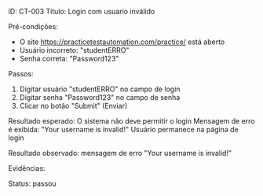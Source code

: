 ID: CT-003
Título: Login com usuario inválido

Pré-condições:
- O site https://practicetestautomation.com/practice/ está aberto
- Usuário incorreto: "studentERRO"
- Senha correta: "Password123"

Passos:
1. Digitar usuário "studentERRO" no campo de login
2. Digitar senha "Password123" no campo de senha
3. Clicar no botão "Submit" (Enviar)

Resultado esperado:
 O sistema não deve permitir o login
 Mensagem de erro é exibida: "Your username is invalid!"
 Usuário permanece na página de login

Resultado observado:
mensagem de erro "Your username is invalid!"

Evidências:




Status:
passou